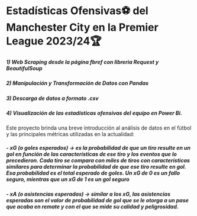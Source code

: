 # Estadísticas Ofensivas⚽ del Manchester City en la Premier League 2023/24🏆

##### 1) Web Scraping desde la página fbref con libreria Request y BeautifulSoup
##### 2) Manipulación y Transformación de Datos con Pandas
##### 3) Descarga de datos a formato .csv
##### 4) Visualización de las estadísticas ofensivas del equipo en Power Bi.

 Este proyecto brinda una breve introducción al análisis de datos en el fútbol y las principales métricas utilizadas en la actualidad:
##### -  xG (o goles esperados) -> es la probabilidad de que un tiro resulte en un gol en función de las características de ese tiro y los eventos que lo precedieron. Cada tiro se compara con miles de tiros con características similares para determinar la probabilidad de que ese tiro resulte en gol. Esa probabilidad es el total esperado de goles. Un xG de 0 es un fallo seguro, mientras que un xG de 1 es un gol seguro
     
##### -  xA (o asistencias esperadas) ->  similar a los xG, las asistencias esperadas son el valor de probabilidad de gol que se le otorga a un pase que acaba en remate y con el que se mide su calidad y peligrosidad.
